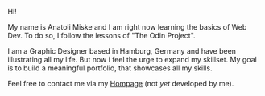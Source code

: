 Hi!

My name is Anatoli Miske and I am right now learning the basics of Web Dev. To do so, I follow the lessons of "The Odin Project".

I am a Graphic Designer based in Hamburg, Germany and have been illustrating all my life. But now i feel the urge to expand my skillset. 
My goal is to build a meaningful portfolio, that showcases all my skills.

Feel free to contact me via my [Hompage](https://anatolimiske.de/ "Anatoli Miske Hompage") (not *yet* developed by me).

<!---
Tolikowski/Tolikowski is a ✨ special ✨ repository because its `README.md` (this file) appears on your GitHub profile.
You can click the Preview link to take a look at your changes.
--->
